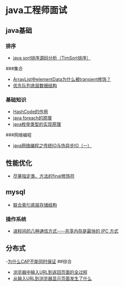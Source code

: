 # java工程师面试

## java基础

### 排序
- [java sort排序源码分析（TimSort排序）](https://blog.csdn.net/tomcosin/article/details/83243455)

###集合
- [ArrayList中elementData为什么被transient修饰？](https://blog.csdn.net/zero__007/article/details/52166306)
- [优先队列底层数据结构](https://www.cnblogs.com/Elliott-Su-Faith-change-our-life/p/7472265.html)

### 基础知识
- [HashCode的作用](https://www.cnblogs.com/xrq730/p/4842028.html)
- [java foreach的原理](https://blog.csdn.net/wangjun5159/article/details/61415263)
- [java枚举类型的实现原理](https://blog.csdn.net/mhmyqn/article/details/48087247)

###网络编程
- [java网络编程之传统IO与伪异步IO（一）](https://blog.csdn.net/qq_33524158/article/details/78605725)

## 性能优化
- [尽量指定类、方法的final修饰符](https://www.cnblogs.com/xrq730/p/4865416.html)

## mysql
-  [联合索引底层存储结构](https://blog.csdn.net/u010922732/article/details/82992920)


### 操作系统
- [进程间的八种通信方式----共享内存是最快的 IPC 方式](https://www.cnblogs.com/wust221/p/5414839.html)

## 分布式
-[为什么CAP不能同时保证](https://www.zhihu.com/question/54105974)
##综合
- [浏览器中输入URL到返回页面的全过程](https://blog.csdn.net/qq991029781/article/details/50938475)
- [从输入URL到浏览器显示页面发生了什么](https://www.cnblogs.com/kongxy/p/4615226.html)